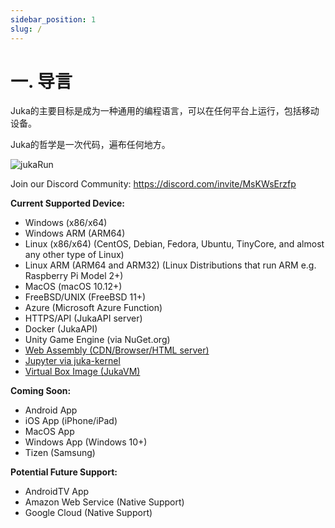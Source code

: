```yaml
---
sidebar_position: 1
slug: /
---
```


# 一. 导言

Juka的主要目标是成为一种通用的编程语言，可以在任何平台上运行，包括移动设备。

Juka的哲学是一次代码，遍布任何地方。

![jukaRun](/img/latestjuka.gif)

Join our Discord Community: https://discord.com/invite/MsKWsErzfp

__Current Supported Device:__
- Windows (x86/x64)
- Windows ARM (ARM64)
- Linux (x86/x64) (CentOS, Debian, Fedora, Ubuntu, TinyCore, and almost any other type of Linux)
- Linux ARM (ARM64 and ARM32) (Linux Distributions that run ARM e.g. Raspberry Pi Model 2+)
- MacOS (macOS 10.12+)
- FreeBSD/UNIX (FreeBSD 11+)
- Azure (Microsoft Azure Function)
- HTTPS/API (JukaAPI server)
- Docker (JukaAPI)
- Unity Game Engine (via NuGet.org)
- [Web Assembly (CDN/Browser/HTML server)](https://github.com/jukaLang/juka-webassembly)
- [Jupyter via juka-kernel](https://github.com/jukaLang/juka_kernel)
- [Virtual Box Image (JukaVM)](https://github.com/jukaLang/jukaVM)

__Coming Soon:__
- Android App
- iOS App (iPhone/iPad)
- MacOS App
- Windows App (Windows 10+)
- Tizen (Samsung)

__Potential Future Support:__
- AndroidTV App
- Amazon Web Service (Native Support)
- Google Cloud (Native Support)


